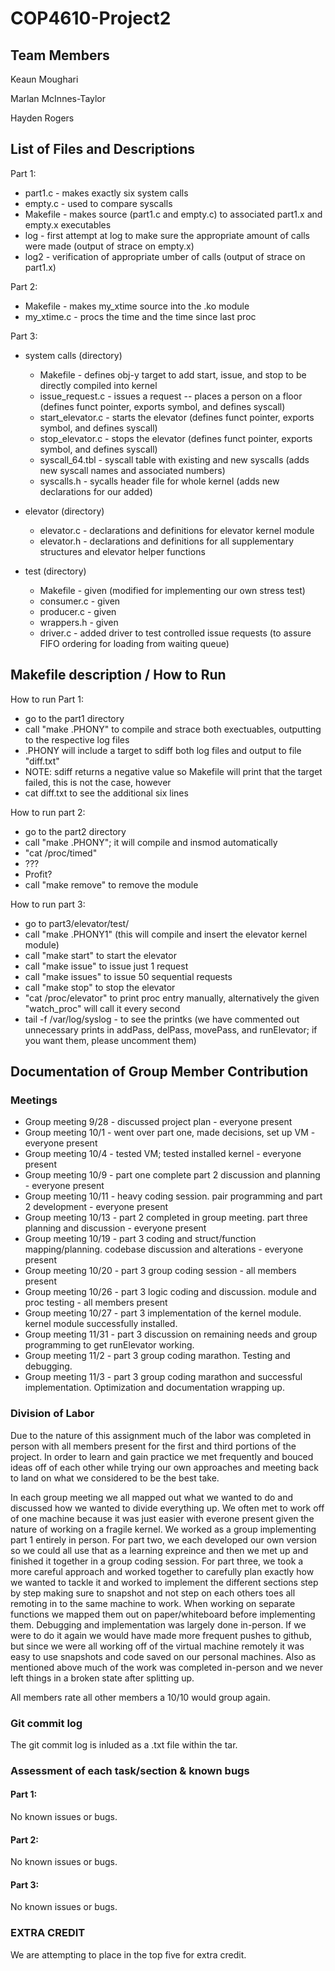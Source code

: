# COP4610-Project2


## Team Members

Keaun Moughari 

Marlan McInnes-Taylor 

Hayden Rogers

## List of Files and Descriptions

Part 1:

* part1.c - makes exactly six system calls
* empty.c - used to compare syscalls
* Makefile - makes source (part1.c and empty.c) to associated part1.x and empty.x executables
* log - first attempt at log to make sure the appropriate amount of calls were made (output of strace on empty.x)
* log2 - verification of appropriate umber of calls (output of strace on part1.x)


Part 2:

* Makefile - makes my_xtime source into the .ko module
* my_xtime.c - procs the time and the time since last proc


Part 3:

* system calls (directory)
  * Makefile - defines obj-y target to add start, issue, and stop to be directly compiled into kernel
  * issue_request.c - issues a request -- places a person on a floor (defines funct pointer, exports symbol, and defines syscall)
  * start_elevator.c - starts the elevator (defines funct pointer, exports symbol, and defines syscall)
  * stop_elevator.c - stops the elevator (defines funct pointer, exports symbol, and defines syscall)
  * syscall_64.tbl - syscall table with existing and new syscalls (adds new syscall names and associated numbers)
  * syscalls.h - sycalls header file for whole kernel (adds new declarations for our added)
  
* elevator (directory)
  * elevator.c - declarations and definitions for elevator kernel module
  * elevator.h - declarations and definitions for all supplementary structures and elevator helper functions
  
* test (directory)
  * Makefile - given (modified for implementing our own stress test)
  * consumer.c - given
  * producer.c - given
  * wrappers.h - given
  * driver.c - added driver to test controlled issue requests (to assure FIFO ordering for loading from waiting queue)


## Makefile description / How to Run

How to run Part 1:
* go to the part1 directory
* call "make .PHONY" to compile and strace both exectuables, outputting to the respective log files
* .PHONY will include a target to sdiff both log files and output to file "diff.txt" 
* NOTE: sdiff returns a negative value so Makefile will print that the target failed, this is not the case, however
* cat diff.txt to see the additional six lines

How to run part 2:
* go to the part2 directory
* call "make .PHONY"; it will compile and insmod automatically
* "cat /proc/timed"
* ???
* Profit?
* call "make remove" to remove the module

How to run part 3:
* go to part3/elevator/test/
* call "make .PHONY1" (this will compile and insert the elevator kernel module)
* call "make start" to start the elevator
* call "make issue" to issue just 1 request
* call "make issues" to issue 50 sequential requests
* call "make stop" to stop the elevator
* "cat /proc/elevator" to print proc entry manually, alternatively the given "watch_proc" will call it every second
* tail -f /var/log/syslog - to see the printks (we have commented out unnecessary prints in addPass, delPass, movePass, and runElevator; if you want them, please uncomment them)


## Documentation of Group Member Contribution

### Meetings
* Group meeting 9/28 - discussed project plan - everyone present
* Group meeting 10/1 - went over part one, made decisions, set up VM - everyone present
* Group meeting 10/4 - tested VM; tested installed kernel - everyone present
* Group meeting 10/9 - part one complete part 2 discussion and planning - everyone present
* Group meeting 10/11 - heavy coding session. pair programming and part 2 development - everyone present
* Group meeting 10/13 - part 2 completed in group meeting. part three planning and discussion - everyone present
* Group meeting 10/19 - part 3 coding and struct/function mapping/planning. codebase discussion and alterations - everyone present
* Group meeting 10/20 - part 3 group coding session - all members present
* Group meeting 10/26 - part 3 logic coding and discussion. module and proc testing - all members present
* Group meeting 10/27 - part 3 implementation of the kernel module. kernel module successfully installed.
* Group meeting 11/31 - part 3 discussion on remaining needs and group programming to get runElevator working.
* Group meeting 11/2 - part 3 group coding marathon. Testing and debugging.
* Group meeting 11/3 - part 3 group coding marathon and successful implementation. Optimization and documentation wrapping up.

### Division of Labor
Due to the nature of this assignment much of the labor was completed in person with all members present for the first and third portions
of the project. In order to learn and gain practice we met frequently and bouced ideas off of each other while trying our own approaches
and meeting back to land on what we considered to be the best take. 

In each group meeting we all mapped out what we wanted to do and discussed how we wanted to divide everything up.
We often met to work off of one machine because it was just easier with everone present given the nature of working on a fragile kernel.
We worked as a group implementing part 1 entirely in person. For part two, we each developed our own version so we could all use that 
as a learning expreince and then we met up and finished it together in a group coding session. For part three, we took a more careful
approach and worked together to carefully plan exactly how we wanted to tackle it and worked to implement the different sections step 
by step making sure to snapshot and not step on each others toes all remoting in to the same machine to work. When working on separate 
functions we mapped them out on paper/whiteboard before implementing them. Debugging and implementation was largely done in-person. If
we were to do it again we would have made more frequent pushes to github, but since we were all working off of the virtual machine 
remotely it was easy to use snapshots and code saved on our personal machines. Also as mentioned above much of the work was completed 
in-person and we never left things in a broken state after splitting up.

All members rate all other members a 10/10 would group again.

### Git commit log

The git commit log is inluded as a .txt file within the tar.

### Assessment of each task/section & known bugs

#### Part 1:

No known issues or bugs.

#### Part 2:

No known issues or bugs.

#### Part 3:

No known issues or bugs.

### EXTRA CREDIT

We are attempting to place in the top five for extra credit.
